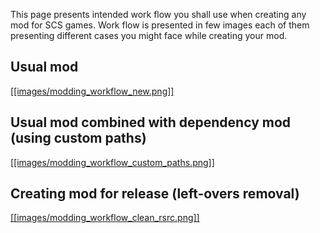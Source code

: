 This page presents intended work flow you shall use when creating any mod for SCS games. Work flow is presented in few images each of them presenting different cases you might face while creating your mod.

## Usual mod
[[[images/modding_workflow_new.png]]](images/modding_workflow_new.png?raw=true)

## Usual mod combined with dependency mod (using custom paths)
[[[images/modding_workflow_custom_paths.png]]](images/modding_workflow_custom_paths.png?raw=true)

## Creating mod for release (left-overs removal)
[[[images/modding_workflow_clean_rsrc.png]]](images/modding_workflow_clean_rsrc.png)